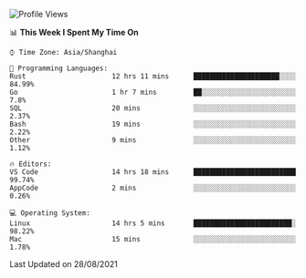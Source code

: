 <!--START_SECTION:waka-->
![Profile Views](http://img.shields.io/badge/Profile%20Views-31-blue)

📊 **This Week I Spent My Time On** 

```text
⌚︎ Time Zone: Asia/Shanghai

💬 Programming Languages: 
Rust                     12 hrs 11 mins      █████████████████████░░░░   84.99% 
Go                       1 hr 7 mins         ██░░░░░░░░░░░░░░░░░░░░░░░   7.8% 
SQL                      20 mins             ░░░░░░░░░░░░░░░░░░░░░░░░░   2.37% 
Bash                     19 mins             ░░░░░░░░░░░░░░░░░░░░░░░░░   2.22% 
Other                    9 mins              ░░░░░░░░░░░░░░░░░░░░░░░░░   1.12%

🔥 Editors: 
VS Code                  14 hrs 18 mins      █████████████████████████   99.74% 
AppCode                  2 mins              ░░░░░░░░░░░░░░░░░░░░░░░░░   0.26%

💻 Operating System: 
Linux                    14 hrs 5 mins       ████████████████████████░   98.22% 
Mac                      15 mins             ░░░░░░░░░░░░░░░░░░░░░░░░░   1.78%

```


 Last Updated on 28/08/2021
<!--END_SECTION:waka-->
